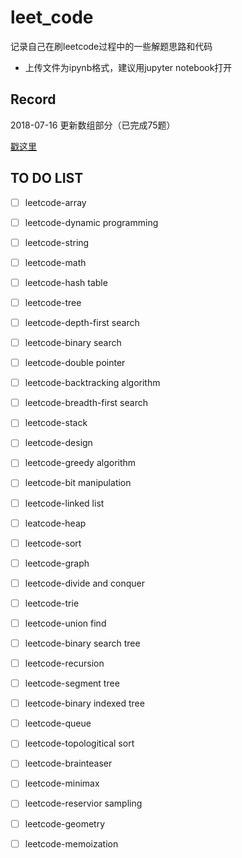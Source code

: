 # leet_code

记录自己在刷leetcode过程中的一些解题思路和代码

- 上传文件为ipynb格式，建议用jupyter notebook打开



## Record
2018-07-16 更新数组部分（已完成75题）

[戳这里](https://github.com/lairen2006/leet_code/blob/master/array.ipynb)



## TO DO LIST

- [ ] leetcode-array
- [ ] leetcode-dynamic programming
- [ ] leetcode-string
- [ ] leetcode-math
- [ ] leetcode-hash table
- [ ] leetcode-tree
- [ ] leetcode-depth-first search
- [ ] leetcode-binary search
- [ ] leetcode-double pointer
- [ ] leetcode-backtracking algorithm
- [ ] leetcode-breadth-first search
- [ ] leetcode-stack
- [ ] leetcode-design
- [ ] leetcode-greedy algorithm
- [ ] leetcode-bit manipulation
- [ ] leetcode-linked list
- [ ] leatcode-heap
- [ ] leetcode-sort
- [ ] leetcode-graph
- [ ] leetcode-divide and conquer
- [ ] leetcode-trie
- [ ] leetcode-union find
- [ ] leetcode-binary search tree
- [ ] leetcode-recursion
- [ ] leetcode-segment tree
- [ ] leetcode-binary indexed tree
- [ ] leetcode-queue
- [ ] leetcode-topologitical sort
- [ ] leetcode-brainteaser
- [ ] leetcode-minimax
- [ ] leetcode-reservior sampling
- [ ] leetcode-geometry
- [ ] leetcode-memoization

